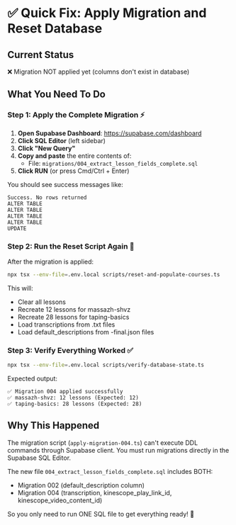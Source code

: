 # ✅ Quick Fix: Apply Migration and Reset Database

## Current Status
❌ Migration NOT applied yet (columns don't exist in database)

## What You Need To Do

### Step 1: Apply the Complete Migration ⚡

1. **Open Supabase Dashboard**: https://supabase.com/dashboard
2. **Click SQL Editor** (left sidebar)
3. **Click "New Query"**
4. **Copy and paste** the entire contents of:
   - File: `migrations/004_extract_lesson_fields_complete.sql`
5. **Click RUN** (or press Cmd/Ctrl + Enter)

You should see success messages like:
```
Success. No rows returned
ALTER TABLE
ALTER TABLE
ALTER TABLE
ALTER TABLE
UPDATE
```

### Step 2: Run the Reset Script Again 🔄

After the migration is applied:

```bash
npx tsx --env-file=.env.local scripts/reset-and-populate-courses.ts
```

This will:
- Clear all lessons
- Recreate 12 lessons for massazh-shvz
- Recreate 28 lessons for taping-basics
- Load transcriptions from .txt files
- Load default_descriptions from -final.json files

### Step 3: Verify Everything Worked ✅

```bash
npx tsx --env-file=.env.local scripts/verify-database-state.ts
```

Expected output:
```
✅ Migration 004 applied successfully
✅ massazh-shvz: 12 lessons (Expected: 12)
✅ taping-basics: 28 lessons (Expected: 28)
```

## Why This Happened

The migration script (`apply-migration-004.ts`) can't execute DDL commands through Supabase client. You must run migrations directly in the Supabase SQL Editor.

The new file `004_extract_lesson_fields_complete.sql` includes BOTH:
- Migration 002 (default_description column)
- Migration 004 (transcription, kinescope_play_link_id, kinescope_video_content_id)

So you only need to run ONE SQL file to get everything ready! 🚀
